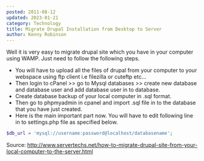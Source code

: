 ```yaml
---
posted: 2011-08-12
updated: 2023-01-21
category: Technology
title: Migrate Drupal Installation from Desktop to Server
author: Kenny Robinson
---
```


Well it is very easy to migrate drupal site which you have in your computer using WAMP. Just need to follow the following steps.

* You will have to upload all the files of drupal from your computer to your webspace using ftp client i.e filezilla or cuteftp etc...
* Then login to cPanel >> go to Mysql databases >> create new database and database user and add database user in to database.
* Create database backup of your local computer in .sql format.
* Then go to phpmyadmin in cpanel and import .sql file in to the database that you have just created.
* Here is the main important part now.  You will have to edit following line in to settings.php file as specified below.

```php
$db_url = 'mysql://username:password@localhost/databasename';
```

Source: 
<a href="http://www.servertechs.net/how-to-migrate-drupal-site-from-your-local-computer-to-the-server.html"
target="_blank">http://www.servertechs.net/how-to-migrate-drupal-site-from-your-local-computer-to-the-server.html</a>

